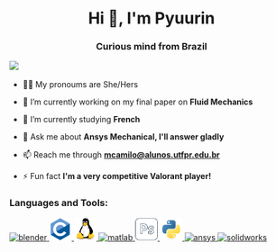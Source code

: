 <h1 align="center">Hi 👋, I'm Pyuurin</h1>
<h3 align="center">Curious mind from Brazil</h3>

![](https://komarev.com/ghpvc/?username=Pyuurin&color=b2ac88)

- 👩🏽 My pronoums are She/Hers

- 🔭 I’m currently working on my final paper on **Fluid Mechanics**

- 🌱 I’m currently studying **French**

- 💬 Ask me about **Ansys Mechanical, I'll answer gladly**

- 📫 Reach me through **mcamilo@alunos.utfpr.edu.br**

- ⚡ Fun fact **I'm a very competitive Valorant player!**

<h3 align="left">Languages and Tools:</h3>
<p align="left"> <a href="https://www.blender.org/" target="_blank" rel="noreferrer"> <img src="https://download.blender.org/branding/community/blender_community_badge_white.svg" alt="blender" width="40" height="40"/> </a> <a href="https://www.cprogramming.com/" target="_blank" rel="noreferrer"> <img src="https://raw.githubusercontent.com/devicons/devicon/master/icons/c/c-original.svg" alt="c" width="40" height="40"/> </a> <a href="https://www.linux.org/" target="_blank" rel="noreferrer"> <img src="https://raw.githubusercontent.com/devicons/devicon/master/icons/linux/linux-original.svg" alt="linux" width="40" height="40"/> </a> <a href="https://www.mathworks.com/" target="_blank" rel="noreferrer"> <img src="https://upload.wikimedia.org/wikipedia/commons/2/21/Matlab_Logo.png" alt="matlab" width="40" height="40"/> </a> <a href="https://www.photoshop.com/en" target="_blank" rel="noreferrer"> <img src="https://raw.githubusercontent.com/devicons/devicon/master/icons/photoshop/photoshop-line.svg" alt="photoshop" width="40" height="40"/> </a> <a href="https://www.python.org" target="_blank" rel="noreferrer"> <img src="https://raw.githubusercontent.com/devicons/devicon/master/icons/python/python-original.svg" alt="python" width="40" height="40"/> </a> <a href="https://www.ansys.com" target="_blank" rel="noreferrer"> <img src="https://upload.wikimedia.org/wikipedia/commons/e/e5/ANSYS_logo.png" alt="ansys" width="100" height="40"/> </a> 
<a href="https://www.solidworks.com/pt-br" target="_blank" rel="noreferrer"> <img src="https://icon-library.com/images/solidworks-icon/solidworks-icon-24.jpg" alt="solidworks" width="40" height="40"/> </a></p>
